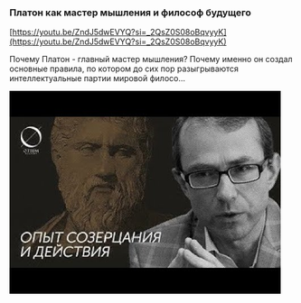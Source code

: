 
### Платон как мастер мышления и философ будущего



[https://youtu.be/ZndJ5dwEVYQ?si=_2QsZ0S08oBqvyyK](https://youtu.be/ZndJ5dwEVYQ?si=_2QsZ0S08oBqvyyK)


Почему Платон - главный мастер мышления? Почему именно он создал основные правила, по котором до сих пор разыгрываются интеллектуальные партии мировой филосо...


![1695180662_platon-kak-master-myshleniia-i-f_ZndJ5dwEVYQ.jpg](1695180662_platon-kak-master-myshleniia-i-f_ZndJ5dwEVYQ.jpg)
